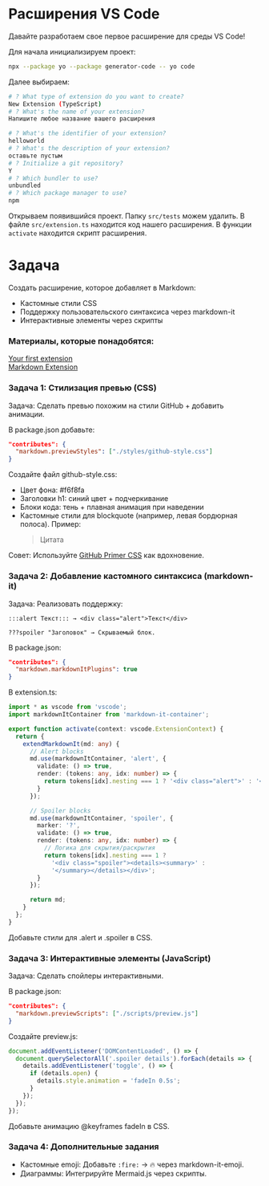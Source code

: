 # Расширения VS Code

Давайте разработаем свое первое расширение для среды VS Code!

Для начала инициализируем проект:
```bash
npx --package yo --package generator-code -- yo code
```

Далее выбираем:
```bash
# ? What type of extension do you want to create?
New Extension (TypeScript)
# ? What's the name of your extension?
Напишите любое название вашего расширения

# ? What's the identifier of your extension?
helloworld
# ? What's the description of your extension?
оставьте пустым
# ? Initialize a git repository?
Y
# ? Which bundler to use?
unbundled
# ? Which package manager to use?
npm
```


Открываем появившийся проект. Папку `src/tests` можем удалить. В файле `src/extension.ts` находится код нашего расширения. В функции `activate` находится скрипт расширения.

# Задача
Создать расширение, которое добавляет в Markdown:
- Кастомные стили CSS
- Поддержку пользовательского синтаксиса через markdown-it
- Интерактивные элементы через скрипты

### Материалы, которые понадобятся:
[Your first extension](https://code.visualstudio.com/api/get-started/your-first-extension)\
[Markdown Extension](https://code.visualstudio.com/api/extension-guides/markdown-extension)

### Задача 1: Стилизация превью (CSS)
Задача: Сделать превью похожим на стили GitHub + добавить анимации.

В package.json добавьте:
```json
"contributes": {
  "markdown.previewStyles": ["./styles/github-style.css"]
}
```
Создайте файл github-style.css:

- Цвет фона: #f6f8fa
- Заголовки h1: синий цвет + подчеркивание
- Блоки кода: тень + плавная анимация при наведении
- Кастомные стили для blockquote (например, левая бордюрная полоса). Пример:
  <blockquote>Цитата</blockquote>

Совет: Используйте [GitHub Primer CSS](https://primer.style/css/) как вдохновение.

### Задача 2: Добавление кастомного синтаксиса (markdown-it)
Задача: Реализовать поддержку:

```:::alert Текст::: → <div class="alert">Текст</div>```

```???spoiler "Заголовок" → Скрываемый блок.```

В package.json:

```json
"contributes": {
  "markdown.markdownItPlugins": true
}
```

В extension.ts:
```typescript
import * as vscode from 'vscode';
import markdownItContainer from 'markdown-it-container';

export function activate(context: vscode.ExtensionContext) {
  return {
    extendMarkdownIt(md: any) {
      // Alert blocks
      md.use(markdownItContainer, 'alert', {
        validate: () => true,
        render: (tokens: any, idx: number) => {
          return tokens[idx].nesting === 1 ? '<div class="alert">' : '</div>';
        }
      });

      // Spoiler blocks
      md.use(markdownItContainer, 'spoiler', {
        marker: '?',
        validate: () => true,
        render: (tokens: any, idx: number) => {
          // Логика для скрытия/раскрытия
          return tokens[idx].nesting === 1 ? 
            '<div class="spoiler"><details><summary>' : 
            '</summary></details></div>';
        }
      });

      return md;
    }
  };
}
```
Добавьте стили для .alert и .spoiler в CSS.

### Задача 3: Интерактивные элементы (JavaScript)
Задача: Сделать спойлеры интерактивными.

В package.json:
```json
"contributes": {
  "markdown.previewScripts": ["./scripts/preview.js"]
}
```
Создайте preview.js:

```javascript
document.addEventListener('DOMContentLoaded', () => {
  document.querySelectorAll('.spoiler details').forEach(details => {
    details.addEventListener('toggle', () => {
      if (details.open) {
        details.style.animation = 'fadeIn 0.5s';
      }
    });
  });
});
```
Добавьте анимацию @keyframes fadeIn в CSS.

### Задача 4: Дополнительные задания
- Кастомные emoji: Добавьте `:fire:` → 🔥 через markdown-it-emoji.
- Диаграммы: Интегрируйте Mermaid.js через скрипты.
